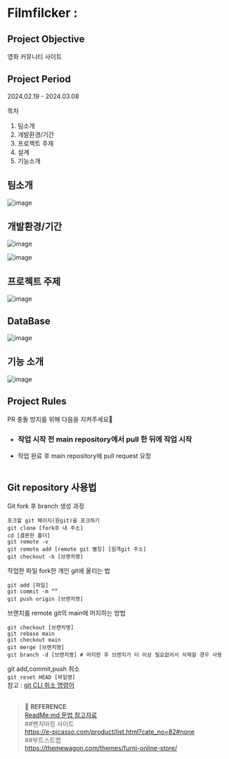 # Filmfilcker : 

## Project Objective
영화 커뮤니티 사이트 <br>

## Project Period
2024.02.19 - 2024.03.08


목차
1. 팀소개
2. 개발환경/기간
3. 프로젝트 주제
4. 설계
5. 기능소개

<h2>팀소개</h2>

![image](https://github.com/It-is-winter/FilmFlicker/assets/158557360/c3a8a8f9-750e-42a4-b47d-93864796cd73)


<h2>개발환경/기간</h2>

![image](https://github.com/It-is-winter/FilmFlicker/assets/158557360/9bec7956-aae5-4115-98e4-1b51dc0c2f44)

![image](https://github.com/It-is-winter/FilmFlicker/assets/158557360/bb416605-fb84-46e5-8989-739be7a58c48)


<h2>프로젝트 주제</h2>

![image](https://github.com/It-is-winter/FilmFlicker/assets/158557360/13a2e3e9-8729-4d8f-85a9-b7a0081e42d0)


<h2>DataBase</h2>

![image](https://github.com/It-is-winter/FilmFlicker/assets/158557360/b7738ce2-447e-49d9-b9aa-c5c0404fa927)

<h2>기능 소개</h2>

![image](https://github.com/It-is-winter/FilmFlicker/assets/158557360/cf90e4f4-258d-4ddb-9ca7-0e04580f5ec6)


## Project Rules
PR 충돌 방지를 위해 다음을 지켜주세요🙂
- ### <b>작업 시작 전 main repository에서 pull 한 뒤에 작업 시작</b>
- 작업 완료 후 main repository에 pull request 요청
  <br><br>

## Git repository 사용법
Git fork 후 branch 생성 과정
``` 
포크할 git 페이지(원git)을 포크하기
git clone [fork후 내 주소]
cd [클론한 폴더]
git remote -v
git remote add [remote git 별칭] [원격git 주소]
git checkout -b [브랜치명]
```

작업한 파일 fork한 개인 git에 올리는 법
```
git add [파일]
git commit -m “”
git push origin [브랜치명]
```

브랜치를 remote git의 main에 머지하는 방법
```
git checkout [브랜치명]
git rebase main
git checkout main
git merge [브랜치명]
git branch -d [브랜치명] # 머지한 후 브랜치가 더 이상 필요없어서 삭제할 경우 사용
```

git add,commit,push 취소<br>
`git reset HEAD [파일명]`<br>
참고 : [git CLI 취소 명령어](https://gmlwjd9405.github.io/2018/05/25/git-add-cancle.html)
<br><br>

> :bookmark: **REFERENCE** <br>
[ReadMe.md 문법 참고자료](https://gist.github.com/ihoneymon/652be052a0727ad59601)<br>
##벤치마킹 사이트<br>
https://e-picasso.com/product/list.html?cate_no=82#none<br>
##부트스트랩<br>
https://themewagon.com/themes/furni-online-store/<br>

